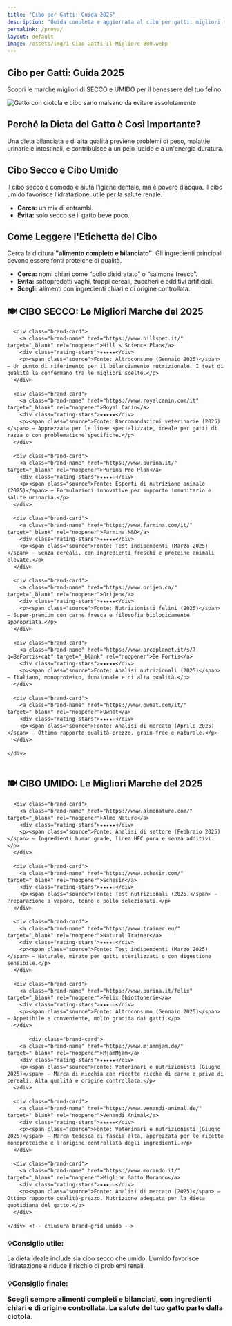```yaml
---
title: "Cibo per Gatti: Guida 2025"
description: "Guida completa e aggiornata al cibo per gatti: migliori marche, ingredienti da evitare e consigli nutrizionali."
permalink: /prova/
layout: default
image: /assets/img/1-Cibo-Gatti-Il-Migliore-800.webp
---
```


<section class="page-prova">

  <div class="intro-flex">
    <div class="intro-text">
      <h1>Cibo per Gatti: Guida 2025</h1>
      <p>Scopri le marche migliori di SECCO e UMIDO per il benessere del tuo felino.</p>
    </div>
    <div class="intro-image">
      <img 
        src="/assets/img/1-Cibo-Gatti-Il-Migliore-800.webp"
        srcset="/assets/img/1-Cibo-Gatti-Il-Migliore-480.webp 480w,
                /assets/img/1-Cibo-Gatti-Il-Migliore-800.webp 800w"
        sizes="(max-width: 600px) 480px, 800px"
        alt="Gatto con ciotola e cibo sano malsano da evitare assolutamente">
    </div>
  </div>

  <div class="content-block">
    <h2>Perché la Dieta del Gatto è Così Importante?</h2>
    <p>Una dieta bilanciata e di alta qualità previene problemi di peso, malattie urinarie e intestinali, e contribuisce a un pelo lucido e a un'energia duratura.</p>
  </div>

  <div class="content-block">
    <h2>Cibo Secco e Cibo Umido</h2>
    <p>Il cibo secco è comodo e aiuta l’igiene dentale, ma è povero d’acqua. Il cibo umido favorisce l’idratazione, utile per la salute renale.</p>
    <ul>
      <li><strong>Cerca:</strong> un mix di entrambi.</li>
      <li><strong>Evita:</strong> solo secco se il gatto beve poco.</li>
    </ul>
  </div>

  <div class="content-block">
    <h2>Come Leggere l'Etichetta del Cibo</h2>
    <p>Cerca la dicitura <strong>"alimento completo e bilanciato"</strong>. Gli ingredienti principali devono essere fonti proteiche di qualità.</p>
    <ul>
      <li><strong>Cerca:</strong> nomi chiari come “pollo disidratato” o “salmone fresco”.</li>
      <li><strong>Evita:</strong> sottoprodotti vaghi, troppi cereali, zuccheri e additivi artificiali.</li>
      <li><strong>Scegli:</strong> alimenti con ingredienti chiari e di origine controllata.</li>
    </ul>
  </div>

  <div class="content-block">
    <h2>🍽️ CIBO SECCO: Le Migliori Marche del 2025</h2>
    <div class="brand-grid">

      <div class="brand-card">
        <a class="brand-name" href="https://www.hillspet.it/" target="_blank" rel="noopener">Hill's Science Plan</a>
        <div class="rating-stars">★★★★★</div>
        <p><span class="source">Fonte: Altroconsumo (Gennaio 2025)</span> — Un punto di riferimento per il bilanciamento nutrizionale. I test di qualità la confermano tra le migliori scelte.</p>
      </div>

      <div class="brand-card">
        <a class="brand-name" href="https://www.royalcanin.com/it" target="_blank" rel="noopener">Royal Canin</a>
        <div class="rating-stars">★★★★★</div>
        <p><span class="source">Fonte: Raccomandazioni veterinarie (2025)</span> — Apprezzata per le linee specializzate, ideale per gatti di razza o con problematiche specifiche.</p>
      </div>

      <div class="brand-card">
        <a class="brand-name" href="https://www.purina.it/" target="_blank" rel="noopener">Purina Pro Plan</a>
        <div class="rating-stars">★★★★☆</div>
        <p><span class="source">Fonte: Esperti di nutrizione animale (2025)</span> — Formulazioni innovative per supporto immunitario e salute urinaria.</p>
      </div>

      <div class="brand-card">
        <a class="brand-name" href="https://www.farmina.com/it/" target="_blank" rel="noopener">Farmina N&D</a>
        <div class="rating-stars">★★★★★</div>
        <p><span class="source">Fonte: Test indipendenti (Marzo 2025)</span> — Senza cereali, con ingredienti freschi e proteine animali elevate.</p>
      </div>

      <div class="brand-card">
        <a class="brand-name" href="https://www.orijen.ca/" target="_blank" rel="noopener">Orijen</a>
        <div class="rating-stars">★★★★★</div>
        <p><span class="source">Fonte: Nutrizionisti felini (2025)</span> — Super-premium con carne fresca e filosofia biologicamente appropriata.</p>
      </div>

      <div class="brand-card">
        <a class="brand-name" href="https://www.arcaplanet.it/s/?q=BeFortis+cat" target="_blank" rel="noopener">Be Fortis</a>
        <div class="rating-stars">★★★★★</div>
        <p><span class="source">Fonte: Analisi nutrizionali (2025)</span> — Italiano, monoproteico, funzionale e di alta qualità.</p>
      </div>

      <div class="brand-card">
        <a class="brand-name" href="https://www.ownat.com/it/" target="_blank" rel="noopener">Ownat</a>
        <div class="rating-stars">★★★★☆</div>
        <p><span class="source">Fonte: Analisi di mercato (Aprile 2025)</span> — Ottimo rapporto qualità-prezzo, grain-free e naturale.</p>
      </div>

    </div>
  </div>

  <div class="content-block" style="margin-top: 3rem;">
    <h2 class="section-title-gradient">🍽️ CIBO UMIDO: Le Migliori Marche del 2025</h2>
    <div class="brand-grid">

      <div class="brand-card">
        <a class="brand-name" href="https://www.almonature.com/" target="_blank" rel="noopener">Almo Nature</a>
        <div class="rating-stars">★★★★★</div>
        <p><span class="source">Fonte: Analisi di settore (Febbraio 2025)</span> — Ingredienti human grade, linea HFC pura e senza additivi.</p>
      </div>

      <div class="brand-card">
        <a class="brand-name" href="https://www.schesir.com/" target="_blank" rel="noopener">Schesir</a>
        <div class="rating-stars">★★★★☆</div>
        <p><span class="source">Fonte: Test nutrizionali (2025)</span> — Preparazione a vapore, tonno e pollo selezionati.</p>
      </div>

      <div class="brand-card">
        <a class="brand-name" href="https://www.trainer.eu/" target="_blank" rel="noopener">Natural Trainer</a>
        <div class="rating-stars">★★★★☆</div>
        <p><span class="source">Fonte: Test indipendenti (Marzo 2025)</span> — Naturale, mirato per gatti sterilizzati o con digestione sensibile.</p>
      </div>

      <div class="brand-card">
        <a class="brand-name" href="https://www.purina.it/felix" target="_blank" rel="noopener">Felix Ghiottonerie</a>
        <div class="rating-stars">★★★☆☆</div>
        <p><span class="source">Fonte: Altroconsumo (Gennaio 2025)</span> — Appetibile e conveniente, molto gradita dai gatti.</p>
      </div>

           <div class="brand-card">
        <a class="brand-name" href="https://www.mjammjam.de/" target="_blank" rel="noopener">MjamMjam</a>
        <div class="rating-stars">★★★★★</div>
        <p><span class="source">Fonte: Veterinari e nutrizionisti (Giugno 2025)</span> — Marca di nicchia con ricette ricche di carne e prive di cereali. Alta qualità e origine controllata.</p>
      </div>

      <div class="brand-card">
        <a class="brand-name" href="https://www.venandi-animal.de/" target="_blank" rel="noopener">Venandi Animal</a>
        <div class="rating-stars">★★★★★</div>
        <p><span class="source">Fonte: Veterinari e nutrizionisti (Giugno 2025)</span> — Marca tedesca di fascia alta, apprezzata per le ricette monoproteiche e l'origine controllata degli ingredienti.</p>
      </div>

      <div class="brand-card">
        <a class="brand-name" href="https://www.morando.it/" target="_blank" rel="noopener">Miglior Gatto Morando</a>
        <div class="rating-stars">★★★☆☆</div>
        <p><span class="source">Fonte: Analisi di mercato (2025)</span> — Ottimo rapporto qualità-prezzo. Nutrizione adeguata per la dieta quotidiana del gatto.</p>
      </div>

    </div> <!-- chiusura brand-grid umido -->
  </div> <!-- chiusura content-block umido -->

  <div class="content-block">
    <h3 class="useful-tip">💡Consiglio utile:</h3>
    <p>La dieta ideale include sia cibo secco che umido. L’umido favorisce l’idratazione e riduce il rischio di problemi renali.</p>
  </div>

  <div class="content-block">
    <h3 class="useful-tip"><stong>💡Consiglio finale:</stong> <p> Scegli sempre alimenti completi e bilanciati, con ingredienti chiari e di origine controllata. La salute del tuo gatto parte dalla ciotola.</p></h3>
  </div>

</section>

<stong>
